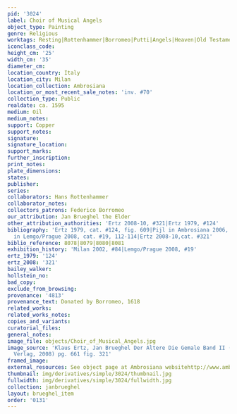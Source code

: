 ```yaml
---
pid: '3024'
label: Choir of Musical Angels
object_type: Painting
genre: Religious
worktags: Resting|Rottenhammer|Borromeo|Putti|Angels|Heaven|Old Testament
iconclass_code:
height_cm: '25'
width_cm: '35'
diameter_cm:
location_country: Italy
location_city: Milan
location_collection: Ambrosiana
location_or_most_recent_sale_notes: 'inv. #70'
collection_type: Public
realdate: ca. 1595
medium: Oil
medium_notes:
support: Copper
support_notes:
signature:
signature_location:
support_marks:
further_inscription:
print_notes:
plate_dimensions:
states:
publisher:
series:
collaborators: Hans Rottenhammer
collaborator_notes:
collectors_patrons: Federico Borromeo
our_attribution: Jan Brueghel the Elder
other_attribution_authorities: 'Ertz 2008-10, #321|Ertz 1979, #124'
bibliography: 'Ertz 1979, cat. #124, fig. 609|Pijl in Ambrosiana 2006, 225-6|Borggrefe
  in Lemgo/Prague 2008, cat. #19, 112-114|Ertz 2008-10,cat. #321'
biblio_reference: 8078|8079|8080|8081
exhibition_history: 'Milan 2002, #84|Lemgo/Prague 2008, #19'
ertz_1979: '124'
ertz_2008: '321'
bailey_walker:
hollstein_no:
bad_copy:
exclude_from_browsing:
provenance: '4813'
provenance_text: Donated by Borromeo, 1618
related_works:
related_works_notes:
copies_and_variants:
curatorial_files:
general_notes:
image_file: objects/Choir_of_Musical_Angels.jpg
image_source: 'Klaus Ertz, Jan Brueghel Der Altere Die Gemale Band II (Lingen: Luca
  Verlag, 2008) pg. 661 fig. 321'
framed_image:
external_resources: See object page at Ambrosiana websitehttp://www.ambrosiana.eu/cms/gloria_d_angeli-1568.html
thumbnail: img/derivatives/simple/3024/thumbnail.jpg
fullwidth: img/derivatives/simple/3024/fullwidth.jpg
collection: janbrueghel
layout: brueghel_item
order: '0131'
---
```

